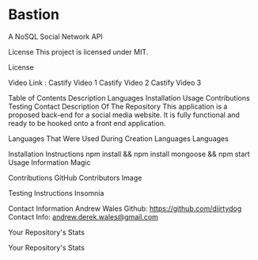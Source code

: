 # Bastion
A NoSQL Social Network API

License
This project is licensed under MIT.

License

Video Link : Castify Video 1 Castify Video 2 Castify Video 3


Table of Contents
Description
Languages
Installation
Usage
Contributions
Testing
Contact
Description Of The Repository
This application is a proposed back-end for a social media website. It is fully functional and ready to be hooked onto a front end application.

Languages That Were Used During Creation
Languages Languages

Installation Instructions
npm install && npm install mongoose && npm start
Usage Information
Magic

Contributions
GitHub Contributors Image

Testing Instructions
Insomnia

Contact Information
Andrew Wales
Github: https://github.com/diirtydog
Contact Info: andrew.derek.wales@gmail.com

Your Repository's Stats

Your Repository's Stats
